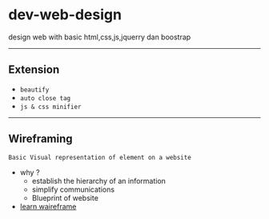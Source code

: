# dev-web-design
design web with basic html,css,js,jquerry dan boostrap

---
## Extension
- `beautify`
- `auto close tag`
- `js & css minifier`

---
## Wireframing
`Basic Visual representation of element on a website`
- why ?
    - establish the hierarchy of an information
    - simplify communications
    - Blueprint of website
- [learn waireframe](https://wireframes.tumblr.com/)